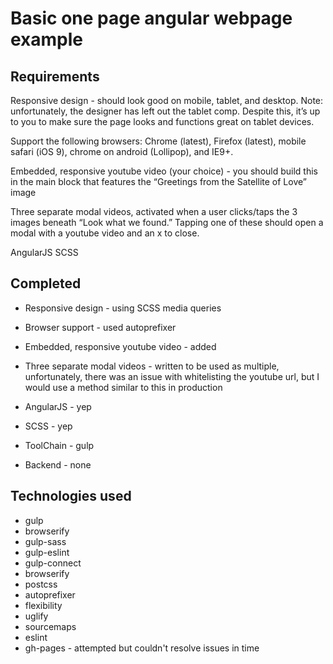 # Basic one page angular webpage example

## Requirements
Responsive design - should look good on mobile, tablet, and desktop. Note: unfortunately, the designer has left out the tablet comp. Despite this, it’s up to you to make sure the page looks and functions great on tablet devices.

Support the following browsers: Chrome (latest), Firefox (latest), mobile safari (iOS 9), chrome on android (Lollipop), and IE9+.

Embedded, responsive youtube video (your choice) - you should build this in the main block that features the “Greetings from the Satellite of Love” image

Three separate modal videos, activated when a user clicks/taps the 3 images beneath “Look what we found.” Tapping one of these should open a modal with a youtube video and an x to close.

AngularJS
SCSS

## Completed
- Responsive design - using SCSS media queries
- Browser support - used autoprefixer
- Embedded, responsive youtube video - added
- Three separate modal videos - written to be used as multiple,
unfortunately, there was an issue with whitelisting the youtube url, but I would
use a method similar to this in production

- AngularJS - yep
- SCSS - yep
- ToolChain - gulp
- Backend - none

## Technologies used
- gulp
- browserify
- gulp-sass
- gulp-eslint
- gulp-connect
- browserify
- postcss
- autoprefixer
- flexibility
- uglify
- sourcemaps
- eslint
- gh-pages - attempted but couldn't resolve issues in time
